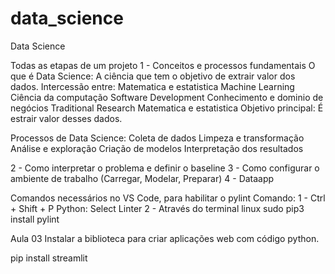 # data_science
Data Science

Todas as etapas de um projeto
1 - Conceitos e processos fundamentais
        O que é Data Science: A ciência que tem o objetivo de extrair valor dos dados.
        Intercessão entre:
            Matematica e estatistica
                Machine Learning
            Ciência da computação
                Software Development
            Conhecimento e dominio de negócios
                Traditional Research
            Matematica e estatistica
Objetivo principal: É estrair valor desses dados.

Processos de Data Science:
    Coleta de dados
    Limpeza e transformação
    Análise e exploração
    Criação de modelos
    Interpretação dos resultados


2 - Como interpretar o problema e definir o baseline
3 - Como configurar o ambiente de trabalho (Carregar, Modelar, Preparar)
4 - Dataapp

Comandos necessários no VS Code, para habilitar o pylint
Comando:
1 -   Ctrl + Shift + P
        Python: Select Linter
2 - Através do terminal linux
        sudo pip3 install pylint

Aula 03
Instalar a biblioteca para criar aplicações web com código python.

pip install streamlit
